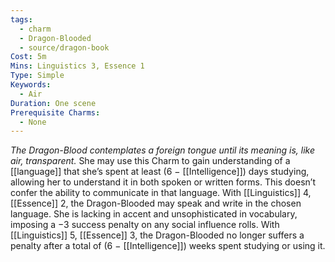 ```yaml
---
tags:
  - charm
  - Dragon-Blooded
  - source/dragon-book
Cost: 5m
Mins: Linguistics 3, Essence 1
Type: Simple
Keywords:
  - Air
Duration: One scene
Prerequisite Charms:
  - None
---
```

*The Dragon-Blood contemplates a foreign tongue until its meaning is, like air, transparent.*
She may use this Charm to gain understanding of a [[language]] that she’s spent at least (6 − [[Intelligence]]) days studying, allowing her to understand it in both spoken or written forms. This doesn’t confer the ability to communicate in that language. 
With [[Linguistics]] 4, [[Essence]] 2, the Dragon-Blooded may speak and write in the chosen language. She is lacking in accent and unsophisticated in vocabulary, imposing a −3 success penalty on any social influence rolls. With [[Linguistics]] 5, [[Essence]] 3, the Dragon-Blooded no longer suffers a penalty after a total of (6 − [[Intelligence]]) weeks spent studying or using it.
